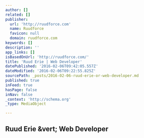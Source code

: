 ```yaml
---
author: []
related: []
publisher:
  url: 'http://ruudforce.com'
  name: Ruudforce
  favicon: null
  domain: ruudforce.com
keywords: []
description: ''
app_links: []
isBasedOnUrl: 'http://ruudforce.com/'
title: 'Ruud Erie | Web Developer'
datePublished: '2016-02-06T09:42:05.557Z'
dateModified: '2016-02-06T09:22:55.825Z'
sourcePath: _posts/2016-02-06-ruud-erie-or-web-developer.md
published: true
inFeed: true
hasPage: false
inNav: false
_context: 'http://schema.org'
_type: MediaObject

---
```

<article style=""><h1>Ruud Erie &amp;vert; Web Developer</h1></article>